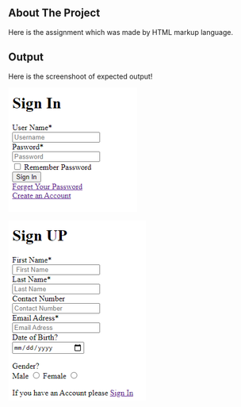 <!-- ABOUT THE PROJECT -->
## About The Project
Here is the assignment which was made by HTML markup language.


## Output
Here is the screenshoot of expected output!

![CHEESE!](s.png)

![CHEESE!](s2.png)
